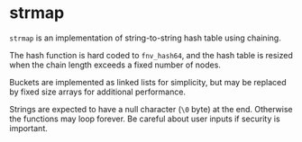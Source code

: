 # strmap

`strmap` is an implementation of string-to-string hash table using chaining.

The hash function is hard coded to `fnv_hash64`, and the hash table is resized when the chain length
exceeds a fixed number of nodes.

Buckets are implemented as linked lists for simplicity, but may be replaced by fixed size arrays for additional
performance.

Strings are expected to have a null character (`\0` byte) at the end. Otherwise the functions may loop
forever. Be careful about user inputs if security is important.
